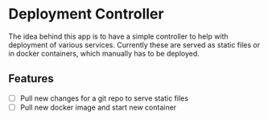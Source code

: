 # Deployment Controller

The idea behind this app is to have a simple controller to help with deployment of various services.
Currently these are served as static files or in docker containers, which manually has to be deployed.

## Features

- [ ] Pull new changes for a git repo to serve static files
- [ ] Pull new docker image and start new container
